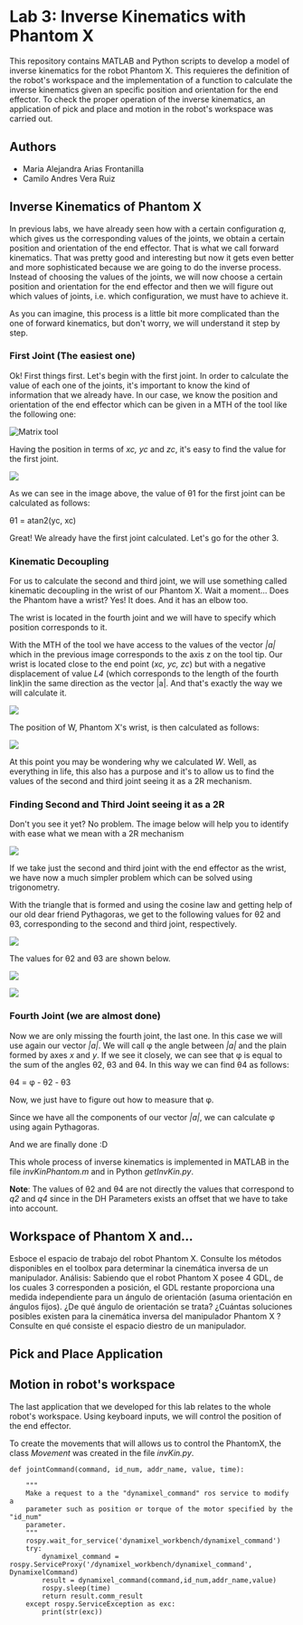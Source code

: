 # Lab 3: Inverse Kinematics with Phantom X 

This repository contains MATLAB and Python scripts to develop a model of inverse kinematics for the robot Phantom X. This requieres the definition of the robot's workspace and the implementation of a function to calculate the inverse kinematics given an specific position and orientation for the end effector. To check the proper operation of the inverse kinematics, an application of pick and place and motion in the robot's workspace was carried out.

## Authors

* Maria Alejandra Arias Frontanilla
* Camilo Andres Vera Ruiz

## Inverse Kinematics of Phantom X

In previous labs, we have already seen how with a certain configuration _q_, which gives us the corresponding values of the joints, we obtain a certain position and orientation of the end effector. That is what we call forward kinematics. That was pretty good and interesting but now it gets even better and more sophisticated because we are going to do the inverse process. Instead of choosing the values of the joints, we will now choose a certain position and orientation for the end effector and then we will figure out which values of joints, i.e. which configuration, we must have to achieve it. 

As you can imagine, this process is a little bit more complicated than the one of forward kinematics, but don't worry, we will understand it step by step.

### First Joint (The easiest one)

Ok! First things first. Let's begin with the first joint. In order to calculate the value of each one of the joints, it's important to know the kind of information that we already have. In our case, we know the position and orientation of the end effector which can be given in a MTH of the tool like the following one:

![Matrix tool](images/matrixT.png)  

Having the position in terms of _xc, yc_ and _zc_, it's easy to find the value for the first joint. 

![](images/firstJoint.png)  

As we can see in the image above, the value of θ1 for the first joint can be calculated as follows:

θ1 = atan2(yc, xc)

Great! We already have the first joint calculated. Let's go for the other 3.

### Kinematic Decoupling

For us to calculate the second and third joint, we will use something called kinematic decoupling in the wrist of our Phantom X. Wait a moment... Does the Phantom have a wrist? Yes! It does. And it has an elbow too. 

The wrist is located in the fourth joint and we will have to specify which position corresponds to it. 

With the MTH of the tool we have access to the values of the vector _|a|_ which in the previous image corresponds to the axis z on the tool tip. Our wrist is located close to the end point (_xc, yc, zc_) but with a negative displacement of value _L4_ (which corresponds to the length of the fourth link)in the same direction as the vector |a|. And that's exactly the way we will calculate it.

![](images/PosW.png)  

The position of W, Phantom X's wrist, is then calculated as follows:

![](images/eq_w.png)  

At this point you may be wondering why we calculated _W_. Well, as everything in life, this also has a purpose and it's to allow us to find the values of the second and third joint seeing it as a 2R mechanism.

### Finding Second and Third Joint seeing it as a 2R

Don't you see it yet? No problem. The image below will help you to identify with ease what we mean with a 2R mechanism

![](images/2_R.png)  

If we take just the second and third joint with the end effector as the wrist, we have now a much simpler problem which can be solved using trigonometry. 

With the triangle that is formed and using the cosine law and getting help of our old dear friend Pythagoras, we get to the following values for θ2 and θ3, corresponding to the second and third joint, respectively. 

![](triangle_2R.png)  

The values for θ2 and θ3 are shown below.

![](images/theta_2.png)  

![](images/theta_3.png)  

### Fourth Joint (we are almost done)

Now we are only missing the fourth joint, the last one. In this case we will use again our vector _|a|_. We will call φ the angle between _|a|_ and the plain formed by axes _x_ and _y_. If we see it closely, we can see that φ is equal to the sum of the angles θ2, θ3 and θ4. In this way we can find θ4 as follows:

θ4 = φ - θ2 - θ3 

Now, we just have to figure out how to measure that φ. 

Since we have all the components of our vector _|a|_, we can calculate φ using again Pythagoras. 

And we are finally done :D

This whole process of inverse kinematics is implemented in MATLAB in the file _invKinPhantom.m_ and in Python _getInvKin.py_. 

__Note__: The values of θ2 and θ4 are not directly the values that correspond to _q2_ and _q4_ since in the DH Parameters exists an offset that we have to take into account.


## Workspace of Phantom X and...
Esboce el espacio de trabajo del robot Phantom X.
Consulte los métodos disponibles en el toolbox para determinar la cinemática inversa de un manipulador.
Análisis:
Sabiendo que el robot Phantom X posee 4 GDL, de los cuales 3 corresponden a posición, el GDL restante
proporciona una medida independiente para un ángulo de orientación (asuma orientación en ángulos fijos).
¿De qué ángulo de orientación se trata?
¿Cuántas soluciones posibles existen para la cinemática inversa del manipulador Phantom X ?
Consulte en qué consiste el espacio diestro de un manipulador.

## Pick and Place Application

## Motion in robot's workspace

The last application that we developed for this lab relates to the whole robot's workspace. Using keyboard inputs, we will control the position of the end effector. 

To create the movements that will allows us to control the PhantomX, the class _Movement_ was created in the file _invKin.py_.

```
def jointCommand(command, id_num, addr_name, value, time):
    
    """
    Make a request to a the "dynamixel_command" ros service to modify a  
    parameter such as position or torque of the motor specified by the "id_num" 
    parameter.
    """
    rospy.wait_for_service('dynamixel_workbench/dynamixel_command')
    try:        
        dynamixel_command = rospy.ServiceProxy('/dynamixel_workbench/dynamixel_command', DynamixelCommand)
        result = dynamixel_command(command,id_num,addr_name,value)
        rospy.sleep(time)
        return result.comm_result
    except rospy.ServiceException as exc:
        print(str(exc))
```



